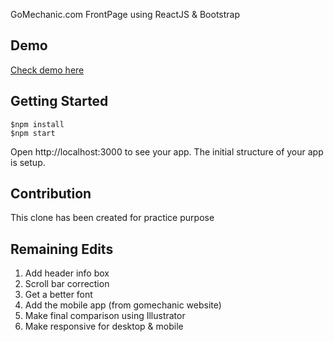 GoMechanic.com FrontPage using ReactJS & Bootstrap

## Demo

[Check demo here](https://codesandbox.io/embed/gomechanic-frontend-clone-mdd3y?fontsize=14&hidenavigation=1&theme=dark) 

## Getting Started
    $npm install
    $npm start

Open http://localhost:3000 to see your app. The initial structure of your app is setup. 

## Contribution
This clone has been created for practice purpose

## Remaining Edits 

1. Add header info box
2. Scroll bar correction 
3. Get a better font
4. Add the mobile app (from gomechanic website)
5. Make final comparison using Illustrator
6. Make responsive for desktop & mobile
